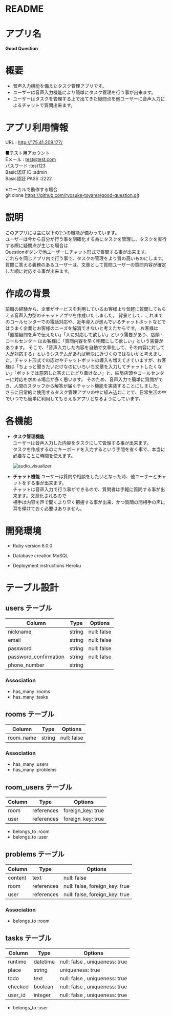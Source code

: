 # README

# アプリ名
**Good Question**

# 概要
* 音声入力機能を備えたタスク管理アプリです。
* ユーザーは音声入力機能により簡単にタスク管理を行う事が出来ます。
* ユーザーはタスクを管理する上で出てきた疑問点を他ユーザーに音声入力によるチャットで質問出来ます。

# アプリ利用情報
URL : http://175.41.209.177/  

■テスト用アカウント  
Eメール        : test@test.com  
パスワード       :test123  
Basic認証 ID   :admin  
Basic認証 PASS :2222  

※ローカルで動作する場合  
git clone https://github.com/ryosuke-toyama/good-question.git

# 説明
このアプリには主に以下の2つの機能が備わっています。  
ユーザーは今から自分が行う事を明確化する為にタスクを管理し、タスクを実行する際に疑問点が生じた場合は  
Questionボタンで他ユーザーにチャット形式で質問する事が出来ます。  
これらを同じアプリ内で行う事で、タスクの管理をより質の高いものにします。  
質問に答える義務のあるユーザーは、文章として質問ユーザーの質問内容が確定した順に対応する事が出来ます。

# 作成の背景
前職の経験から、企業がサービスを利用しているお客様より気軽に質問してもらえる音声入力型のチャットアプリを作成いたしました。
背景として、これまでのコールセンターでの電話対応や、近年導入が進んでいるチャットボットなどではうまく企業とお客様のニーズを解消できないと考えたからです。
お客様は「直接疑問を声で伝えたい」「人に対応して欲しい」という需要があり、店頭・コールセンター はお客様に「質問内容を早く明確にして欲しい」という需要があります。
そこで、「音声入力した内容を自動で文章化して、その内容に対して人が対応する」というシステムがあれば解決に近づくのではないかと考えました。チャット形式での応対やチャットボットの導入も増えてきていますが、お客様は「ちょっと聞きたいだけなのにいちいち文章を入力してチャットしたくない」「ボットでは意図した答えにたどり着けない」と、結局店頭やコールセンターに対応を求める場合が多く思います。
そのため、音声入力で簡単に質問ができ、人間のスタッフから解答が届くチャット機能を実装することにしました。
さらに日常的に使用するタスク管理アプリの中に組み込むことで、日常生活の中でいつでも簡単に利用してもらえるアプリとなるようにしています。

# 各機能

* **タスク管理機能**  
  ユーザーは音声入力した内容をタスクにして管理する事が出来ます。  
  タスクを作成するのにキーボードを入力するという手間を省く事で、本当に必要なことに時間を使えます。
  
  ![audio_visualizer](https://user-images.githubusercontent.com/69573190/100337962-57c96a00-301b-11eb-82d7-f3f04f3933b0.gif)

* **チャット機能**
  ユーザーは質問や相談をしたいとなった時、他ユーザーとチャットをする事が出来ます。  
  チャットは音声入力で行う事ができるので、質問者は手軽に質問する事が出来ます。文章化されるので  
  相手は内容を声で聞くより早く把握する事が出来、かつ質問の間相手の声に耳を傾けておく必要はありません。

# 開発環境

* Ruby version 6.0.0

* Database creation MySQL

* Deployment instructions Heroku

# テーブル設計

## users テーブル

| Column                | Type       | Options     |
| ----------------------| ---------- | ----------- |
| nickname              | string     | null: false |
| email                 | string     | null: false |
| password              | string     | null: false |
| password_confirmation | string     | null: false |
| phone_number          | string     |             |

### Association

- has_many :rooms
- has_many :tasks

## rooms テーブル

| Column           | Type       | Options      |
| ---------------- | ---------- | -------------|
| room_name        | string     | null: false  |

### Association

- has_many :users
- has_many :problems

## room_users テーブル

| Column           | Type       | Options           |
| ---------------- | ---------- | ----------------- |
| room             | references | foreign_key: true |
| user             | references | foreign_key: true |

- belongs_to :room
- belongs_to :user

## problems テーブル

| Column           | Type       | Options                        |
| ---------------- | ---------- | ------------------------------ |
| content          | text       | null: false                    |
| room             | references | null: false, foreign_key: true |
| user             | references | null: false, foreign_key: true |

### Association

- belongs_to :room

## tasks テーブル

| Column            | Type       | Options                       |
| ----------------- | ---------- | ----------------------------- |
| runtime           | datetime   | null: false , uniqueness: true|
| place             | string     |               uniqueness: true|
| todo              | text       | null: false , uniqueness: true|
| checked           | boolean    | null: false , uniqueness: true|
| user_id           | integer    | null: false , uniqueness: true|

- belongs_to :user
